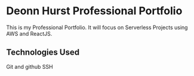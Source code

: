 # Deonn Hurst Professional Portfolio

This is my Professional Portfolio. It will focus on Serverless Projects using AWS and ReactJS.

## Technologies Used

Git and github
SSH
